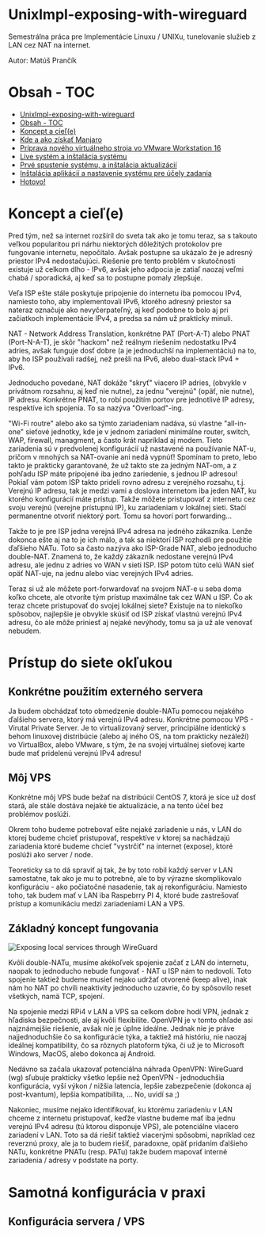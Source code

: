# UnixImpl-exposing-with-wireguard
Semestrálna práca pre Implementácie Linuxu / UNIXu, tunelovanie služieb z LAN cez NAT na internet.

Autor: Matúš Prančík

# Obsah - TOC

- [UnixImpl-exposing-with-wireguard](#udos_manjaro)
- [Obsah - TOC](#obsah---toc)
- [Koncept a cieľ(e)](#zadanie-semestrálneho-projektu)
- [Kde a ako získať Manjaro](#kde-a-ako-získať-manjaro)
- [Príprava nového virtuálneho stroja vo VMware Workstation 16](#príprava-nového-virtuálneho-stroja-vo-vmware-workstation-16)
- [Live systém a inštalácia systému](#Live-systém-a-inštalácia-systému)
- [Prvé spustenie systému, a inštalácia aktualizácií](#prvé-spustenie-systému-a-inštalácia-aktualizácií)
- [Inštalácia aplikácií a nastavenie systému pre účely zadania](#Inštalácia-aplikácií-a-nastavenie-systému-pre-účely-zadania)
- [Hotovo!](#hotovo)


# Koncept a cieľ(e)
Pred tým, než sa internet rozšíril do sveta tak ako je tomu teraz, sa s takouto veľkou popularitou pri nárhu niektorých dôležitých protokolov pre fungovanie internetu, nepočítalo. Avšak postupne sa ukázalo že je adresný priestor IPv4 nedostačujúci. Riešenie pre tento problém v skutočnosti existuje už celkom dlho - IPv6, avšak jeho adpocia je zatiaľ naozaj veľmi chabá / sporadická, aj keď sa to postupne pomaly zlepšuje.

Veľa ISP ešte stále poskytuje pripojenie do internetu iba pomocou IPv4, namiesto toho, aby implementovali IPv6, ktorého adresný priestor sa nateraz označuje ako nevyčerpateľný, aj keď podobne to bolo aj pri začiatkoch implementácie IPv4, a predsa sa nám už prakticky minuli.

NAT - Network Address Translation, konkrétne PAT (Port-A-T) alebo PNAT (Port-N-A-T), je skôr "hackom" než reálnym riešením nedostatku IPv4 adries, avšak funguje dosť dobre (a je jednoduchší na implementáciu) na to, aby ho ISP používali radšej, než prešli na IPv6, alebo dual-stack IPv4 + IPv6.

Jednoducho povedané, NAT dokáže "skryť" viacero IP adries, (obvykle v privátnom rozsahnu, aj keď nie nutne), za jednu "verejnú" (opäť, nie nutne), IP adresu. Konkrétne PNAT, to robí použitím portov pre jednotlivé IP adresy, respektíve ich spojenia. To sa nazýva "Overload"-ing.

"Wi-Fi routre" alebo ako sa týmto zariadeniam nadáva, sú vlastne "all-in-one" sieťové jednotky, kde je v jednom zariadení minimálne router, switch, WAP, firewall, managment, a často krát napríklad aj modem. Tieto zariadenia sú v predvolenej konfigurácií už nastavené na používanie NAT-u, pričom v mnohých sa NAT-ovanie ani nedá vypnúť!
Spomínam to preto, lebo takto je prakticky garantované, že už takto ste za jedným NAT-om, a z pohľadu ISP máte pripojené iba jedno zariedenie, s jednou IP adresou! Pokiaľ vám potom ISP takto pridelí rovno adresu z verejného rozsahu, t.j. Verejnú IP adresu, tak je medzi vami a doslova internetom iba jeden NAT, ku ktorého konfigurácií máte prístup. Takže môžete pristupovať z internetu cez svoju verejnú (verejne prístupnú IP), ku zariadeniam v lokálnej sieti. Stačí permanentne otvoriť niektorý port. Tomu sa hovorí port forwarding...

Takže to je pre ISP jedna verejná IPv4 adresa na jedného zákazníka. Lenže dokonca ešte aj na to je ich málo, a tak sa niektorí ISP rozhodli pre použitie ďaľšieho NATu. Toto sa často nazýva ako ISP-Grade NAT, alebo jednoducho double-NAT. Znamená to, že každý zákazník nedostane verejnú IPv4 adresu, ale jednu z adries vo WAN v sieti ISP. ISP potom túto celú WAN sieť opäť NAT-uje, na jednu alebo viac verejných IPv4 adries.

Teraz si už ale môžete port-forwardovať na svojom NAT-e u seba doma koľko chcete, ale otvoríte tým prístup maximálne tak cez WAN u ISP. Čo ak teraz chcete pristupovať do svojej lokálnej siete? Existuje na to niekoľko spôsobov, najlepšie je obvykle skúsiť od ISP získať vlastnú verejnú IPv4 adresu, čo ale môže priniesť aj nejaké nevýhody, tomu sa ja už ale venovať nebudem.



# Prístup do siete okľukou
## Konkrétne použitím externého servera

Ja budem obchádzať toto obmedzenie double-NATu pomocou nejakého ďalšieho servera, ktorý má verejnú IPv4 adresu. Konkrétne pomocou VPS - Virutal Private Server. Je to virtualizovaný server, principiálne identický s behom linuxovej distribúcie (alebo aj iného OS, na tom prakticky nezáleží) vo VirtualBox, alebo VMware, s tým, že na svojej virtuálnej sieťovej karte bude mať pridelenú verejnú IPv4 adresu!

## Môj VPS

Konkrétne môj VPS bude bežať na distribúcií CentOS 7, ktorá je síce už dosť stará, ale stále dostáva nejaké tie aktualizácie, a na tento účel bez problémov poslúži.

Okrem toho budeme potrebovať ešte nejaké zariadenie u nás, v LAN do ktorej budeme chcieť pristupovať, respektíve v ktorej sa nachádzajú zariadenia ktoré budeme chcieť "vystrčiť" na internet (expose), ktoré poslúži ako server / node.

Teoreticky sa to dá spraviť aj tak, že by toto robil každý server v LAN samostatne, tak ako je mu to potrebné, ale to by výrazne skomplikovalo konfiguráciu - ako počiatočné nasadenie, tak aj rekonfiguráciu. Namiesto toho, tak budem mať v LAN iba Raspebrry PI 4, ktoré bude zastrešovať prístup a komunikáciu medzi zariadeniami LAN a VPS.

## Základný koncept fungovania


![Exposing local services through WireGuard](https://user-images.githubusercontent.com/18015488/120902402-7c447580-c640-11eb-8152-03ed23417467.png)

Kvôli double-NATu, musíme akékoľvek spojenie začať z LAN do internetu, naopak to jednoducho nebude fungovať - NAT u ISP nám to nedovolí. Toto spojenie taktiež budeme musieť nejako udržať otvorené (keep alive), inak nám ho NAT po chvíli neaktivity jednoducho uzavrie, čo by spôsovilo reset všetkých, namä TCP, spojení.

Na spojenie medzi RPi4 v LAN a VPS sa celkom dobre hodí VPN, jednak z hľadiska bezpečnosti, ale aj kvôli flexibilite. OpenVPN je v tomto ohľade asi najznámejšie riešenie, avšak nie je úplne ideálne. Jednak nie je práve najjednoduchšie čo sa konfigurácie týka, a taktiež má históriu, nie naozaj ideálnej kompatibility, čo sa rôznych platoform týka, či už je to Microsoft Windows, MacOS, alebo dokonca aj Android.

Nedávno sa začala ukazovať potenciálna náhrada OpenVPN: WireGuard (wg) sľubuje prakticky všetko lepšie než OpenVPN - jednoduchšia konfigurácia, vyší výkon / nižšia latencia, lepšie zabezpečenie (dokonca aj post-kvantum), lepšia kompatibilita, ... No, uvidí sa ;)

Nakoniec, musíme nejako identifikovať, ku ktorému zariadeniu v LAN chceme z internetu pristupovať, keďže vlastne budeme mať iba jednu verejnú IPv4 adresu (tú ktorou disponuje VPS), ale potenciálne viacero zariadení v LAN.
Toto sa dá riešiť taktiež viacerými spôsobmi, napríklad cez reverznú proxy, ale ja to budem riešiť, paradoxne, opäť pridaním ďalšieho NATu, konkrétne PNATu (resp. PATu) takže budem mapovať interné zariadenia / adresy v podstate na porty.


# Samotná konfigurácia v praxi
## Konfigurácia servera / VPS


